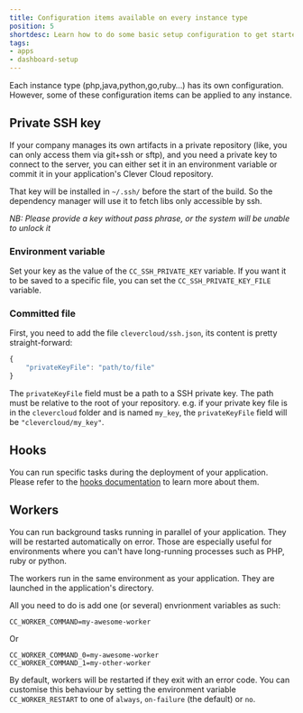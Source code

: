 ```yaml
---
title: Configuration items available on every instance type
position: 5
shortdesc: Learn how to do some basic setup configuration to get started
tags:
- apps
- dashboard-setup
---
```


Each instance type (php,java,python,go,ruby…) has its own configuration. However, some of
these configuration items can be applied to any instance.

## Private SSH key

If your company manages its own artifacts in a private repository (like, you
can only access them via git+ssh or sftp), and you need a private key to
connect to the server, you can either set it in an environment variable or
commit it in your application's Clever Cloud repository.

That key will be installed in `~/.ssh/` before the start of the build. So the
dependency manager will use it to fetch libs only accessible by ssh.

*NB: Please provide a key without pass phrase, or the system will be unable to unlock it*

### Environment variable

Set your key as the value of the `CC_SSH_PRIVATE_KEY` variable. If you want it
to be saved to a specific file, you can set the `CC_SSH_PRIVATE_KEY_FILE`
variable.

### Committed file

First, you need to add the file `clevercloud/ssh.json`, its content is pretty straight-forward:

```javascript
{
    "privateKeyFile": "path/to/file"
}
```

The `privateKeyFile` field must be a path to a SSH private key. The path must be relative
to the root of your repository. e.g. if your private key file is in the `clevercloud`
folder and is named `my_key`, the `privateKeyFile` field will be `"clevercloud/my_key"`.

## Hooks

You can run specific tasks during the deployment of your application. Please
refer to the [hooks documentation](/doc/clever-cloud-overview/hooks/) to learn
more about them.

## Workers

You can run background tasks running in parallel of your application. They will be restarted automatically on error.
Those are especially useful for environments where you can't have long-running processes such as PHP, ruby or python.

The workers run in the same environment as your application. They are launched in the application's directory.

All you need to do is add one (or several) envrionment variables as such:

```
CC_WORKER_COMMAND=my-awesome-worker
```

Or

```
CC_WORKER_COMMAND_0=my-awesome-worker
CC_WORKER_COMMAND_1=my-other-worker
```

By default, workers will be restarted if they exit with an error code. You can customise this behaviour by setting the
environment variable `CC_WORKER_RESTART` to one of `always`, `on-failure` (the default) or `no`.

